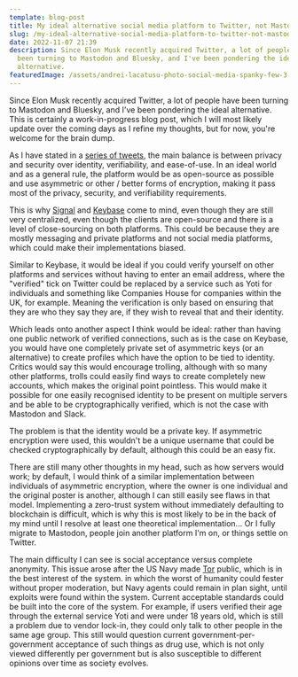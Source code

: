 ```yaml
---
template: blog-post
title: My ideal alternative social media platform to Twitter, not Mastodon
slug: /my-ideal-alternative-social-media-platform-to-twitter-not-mastodon
date: 2022-11-07 21:39
description: Since Elon Musk recently acquired Twitter, a lot of people have
  been turning to Mastodon and Bluesky, and I've been pondering the ideal
  alternative.
featuredImage: /assets/andrei-lacatusu-photo-social-media-spanky-few-3.jpg
---
```

Since Elon Musk recently acquired Twitter, a lot of people have been turning to Mastodon and Bluesky, and I've been pondering the ideal alternative. This is certainly a work-in-progress blog post, which I will most likely update over the coming days as I refine my thoughts, but for now, you're welcome for the brain dump.

As I have stated in a [series of tweets](https://twitter.com/Sean12697/status/1588973206979121152), the main balance is between privacy and security over identity, verifiability, and ease-of-use. In an ideal world and as a general rule, the platform would be as open-source as possible and use asymmetric or other / better forms of encryption, making it pass most of the privacy, security, and verifiability requirements.

This is why [Signal](https://signal.org/en/) and [Keybase](https://keybase.io/) come to mind, even though they are still very centralized, even though the clients are open-source and there is a level of close-sourcing on both platforms. This could be because they are mostly messaging and private platforms and not social media platforms, which could make their implementations biased.

Similar to Keybase, it would be ideal if you could verify yourself on other platforms and services without having to enter an email address, where the "verified" tick on Twitter could be replaced by a service such as Yoti for individuals and something like Companies House for companies within the UK, for example. Meaning the verification is only based on ensuring that they are who they say they are, if they wish to reveal that and their identity.

Which leads onto another aspect I think would be ideal: rather than having one public network of verified connections, such as is the case on Keybase, you would have one completely private set of asymmetric keys (or an alternative) to create profiles which have the option to be tied to identity. Critics would say this would encourage trolling, although with so many other platforms, trolls could easily find ways to create completely new accounts, which makes the original point pointless. This would make it possible for one easily recognised identity to be present on multiple servers and be able to be cryptographically verified, which is not the case with Mastodon and Slack.

The problem is that the identity would be a private key. If asymmetric encryption were used, this wouldn't be a unique username that could be checked cryptographically by default, although this could be an easy fix.

There are still many other thoughts in my head, such as how servers would work; by default, I would think of a similar implementation between individuals of asymmetric encryption, where the owner is one individual and the original poster is another, although I can still easily see flaws in that model. Implementing a zero-trust system without immediately defaulting to blockchain is difficult, which is why this is most likely to be in the back of my mind until I resolve at least one theoretical implementation... Or I fully migrate to Mastodon, people join another platform I'm on, or things settle on Twitter.

The main difficulty I can see is social acceptance versus complete anonymity. This issue arose after the US Navy made [Tor](https://www.torproject.org/about/history/) public, which is in the best interest of the system. in which the worst of humanity could fester without proper moderation, but Navy agents could remain in plan sight, until exploits were found within the system. Current acceptable standards could be built into the core of the system. For example, if users verified their age through the external service Yoti and were under 18 years old, which is still a problem due to vendor lock-in, they could only talk to other people in the same age group. This still would question current government-per-government acceptance of such things as drug use, which is not only viewed differently per government but is also susceptible to different opinions over time as society evolves.